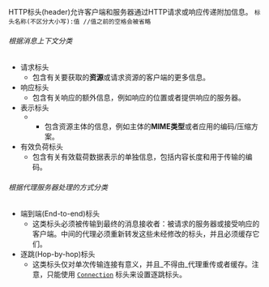 HTTP标头(header)允许客户端和服务器通过HTTP请求或响应传递附加信息。
`标头名称(不区分大小写):值 //值之前的空格会被省略`
###### 根据消息上下文分类
- 请求标头
	- 包含有关要获取的**资源**或请求资源的客户端的更多信息。
- 响应标头
	- 包含有关响应的额外信息，例如响应的位置或者提供响应的服务器。
- 表示标头
	- - 包含资源主体的信息，例如主体的**MIME类型**或者应用的编码/压缩方案。
- 有效负荷标头
	- 包含有关有效载荷数据表示的单独信息，包括内容长度和用于传输的编码。
###### 根据代理服务器处理的方式分类
- 端到端(End-to-end)标头
	- 这类标头必须被传输到最终的消息接收者：被请求的服务器或接受响应的客户端。中间的代理必须重新转发这些未经修改的标头，并且必须缓存它们。
- 逐跳(Hop-by-hop)标头
	- 这类标头仅对单次传输连接有意义，并且_不得由_代理重传或者缓存。注意，只能使用 [`Connection`](https://developer.mozilla.org/zh-CN/docs/Web/HTTP/Headers/Connection) 标头来设置逐跳标头。
